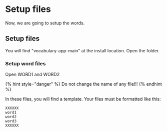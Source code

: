 # Setup files

Now, we are going to setup the words.

## Setup files

You will find "vocabulary-app-main" at the install location. Open the folder.

### Setup word files

Open WORD1 and WORD2

{% hint style="danger" %}
Do not change the name of any file!!!
{% endhint %}

In these files, you will find a template. Your files must be formatted like this:

```
XXXXXX
word1
word2
word3
XXXXXX
```
